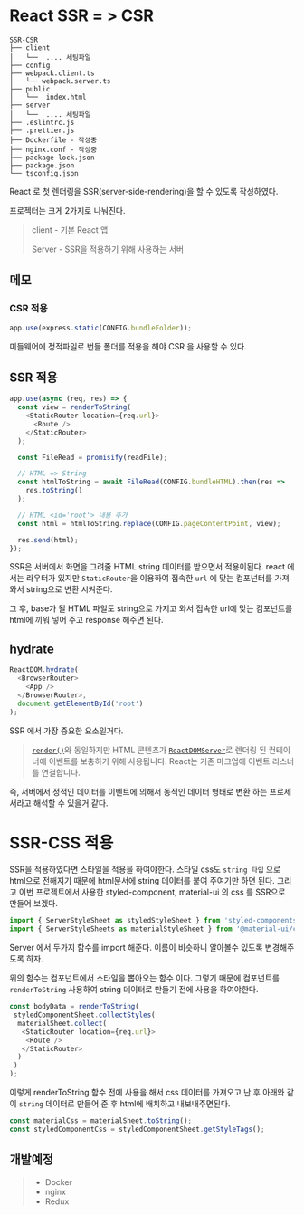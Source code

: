 # React SSR = > CSR

```
SSR-CSR
├── client
│	└──  .... 세팅파일
├── config
├── webpack.client.ts
│	└── webpack.server.ts
├── public
│	└──  index.html
├── server
│	└──  .... 세팅파일
├── .eslintrc.js
├── .prettier.js
├── Dockerfile - 작성중
├── nginx.conf - 작성중
├── package-lock.json
├── package.json
└── tsconfig.json
```

React 로 첫 렌더링을 SSR(server-side-rendering)을 할 수 있도록 작성하였다.

프로젝터는 크게 2가지로 나눠진다.

>client - 기본 React 앱
>
>Server - SSR을 적용하기 위해 사용하는 서버

## 메모

### CSR 적용

```javascript
app.use(express.static(CONFIG.bundleFolder));
```

미들웨어에 정적파일로 번들 폴더를 적용을 해야 CSR 을 사용할 수 있다.



## SSR 적용

```javascript
app.use(async (req, res) => {
  const view = renderToString(
    <StaticRouter location={req.url}>
      <Route />
    </StaticRouter>
  );

  const FileRead = promisify(readFile);

  // HTML => String
  const htmlToString = await FileRead(CONFIG.bundleHTML).then(res =>
    res.toString()
  );

  // HTML <id='root'> 내용 추가
  const html = htmlToString.replace(CONFIG.pageContentPoint, view);

  res.send(html);
});
```

SSR은 서버에서 화면을 그려줄 HTML string 데이터를 받으면서 적용이된다. react 에서는 라우터가 있지만 `StaticRouter`을 이용하여 접속한 `url` 에 맞는 컴포넌터를 가져와서 string으로 변환 시켜준다.

그 후, base가 될 HTML 파일도 string으로 가지고 와서 접속한 url에 맞는 컴포넌트를 html에 끼워 넣어 주고 response 해주면 된다.



## hydrate

```javascript
ReactDOM.hydrate(
  <BrowserRouter>
    <App />
  </BrowserRouter>,
  document.getElementById('root')
);
```

SSR 에서 가장 중요한 요소일거다. 

> [`render()`](https://ko.reactjs.org/docs/react-dom.html#render)와 동일하지만 HTML 콘텐츠가 [`ReactDOMServer`](https://ko.reactjs.org/docs/react-dom-server.html)로 렌더링 된 컨테이너에 이벤트를 보충하기 위해 사용됩니다. React는 기존 마크업에 이벤트 리스너를 연결합니다.

즉, 서버에서 정적인 데이터를 이벤트에 의해서 동적인 데이터 형태로 변환 하는 프로세서라고 해석할 수 있을거 같다.



# SSR-CSS 적용

SSR을 적용하였다면 스타일을 적용을 하여야한다. 스타일 css도 `string 타입` 으로 html으로 전해지기 때문에 html문서에 string 데이터를  붙여 주여기만 하면 된다. 그리고 이번 프로젝트에서 사용한 styled-component, material-ui 의 css 를 SSR으로 만들어 보겠다.

```javascript
import { ServerStyleSheet as styledStyleSheet } from 'styled-components';
import { ServerStyleSheets as materialStyleSheet } from '@material-ui/core/styles';
```

Server 에서 두가지 함수를 import 해준다. 이름이 비슷하니 알아볼수 있도록 변경해주도록 하자.

위의 함수는 컴포넌트에서 스타일을 뽑아오는 함수 이다. 그렇기 때문에  컴포넌트를 `renderToString`  사용하여 string 데이터로 만들기 전에 사용을 하여야한다.

```javascript
const bodyData = renderToString(
 styledComponentSheet.collectStyles(
  materialSheet.collect(
   <StaticRouter location={req.url}>
    <Route />
   </StaticRouter>
  )
 )
);
```

이렇게 renderToString 함수 전에 사용을 해서 css 데이터를 가져오고 난 후 아래와 같이 `string` 데이터로 만들어 준 후 html에 배치하고 내보내주면된다.

```javascript
const materialCss = materialSheet.toString();
const styledComponentCss = styledComponentSheet.getStyleTags();
```



## 개발예정

>- Docker
>- nginx
>- Redux
